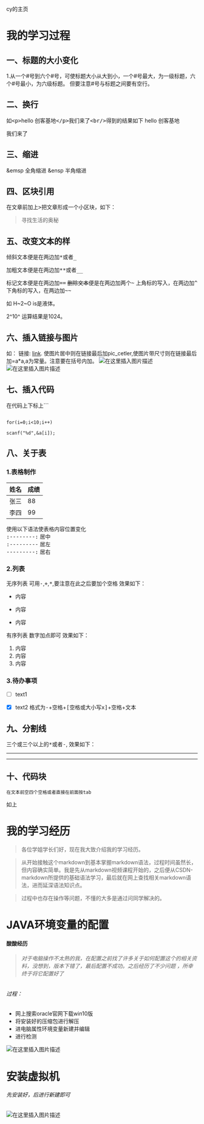 cy的主页

# 我的学习过程

## 一、标题的大小变化
1.从一个#号到六个#号，可使标题大小从大到小，一个#号最大，为一级标题，六个#号最小，为六级标题。
但要注意#号与标题之间要有空行。


## 二、换行
如<kbd>\<p></kbd>hello 创客基地<kbd>\</p></kbd>我们来了<kbd>\<br/></kbd>得到的结果如下
hello 创客基地</p> 我们来了<br>

## 三、缩进
&emsp 全角缩进
&ensp  半角缩进

## 四、区块引用
在文章前加上<kbd>></kbd>把文章形成一个小区块，如下：
> 寻找生活的奥秘

## 五、改变文本的样

倾斜文本便是在两边加<kbd>*</kbd>或者<kbd>_</kbd>

加粗文本便是在两边加<kbd>**</kbd>或者<kbd>__</kbd>

标记文本便是在两边加<kbd>==</kbd>
~~删除文本~~便是在两边加两个<kbd>~</kbd>
上角标的写入，在两边加<kbd>^</kbd>
下角标的写入，在两边加<kbd>~~</kbd>

如
H~2~O is是液体。

2^10^ 运算结果是1024。



## 六、插入链接与图片
如：
链接: [link](https://mp.csdn.net).
使图片居中则在链接最后加pic_cetler,使图片带尺寸则在链接最后加=a*a,a为常量。注意要在括号内加。
![在这里插入图片描述](https://img-blog.csdnimg.cn/20191124123618871.jpg?x-oss-process=image/watermark,type_ZmFuZ3poZW5naGVpdGk,shadow_10,text_aHR0cHM6Ly9ibG9nLmNzZG4ubmV0L3dlaXhpbl80NTkyMTQyNg==,size_16,color_FFFFFF,t_70)
 ![在这里插入图片描述](https://img-blog.csdnimg.cn/20191124123802768.jpg?x-oss-process=image/watermark,type_ZmFuZ3poZW5naGVpdGk,shadow_10,text_aHR0cHM6Ly9ibG9nLmNzZG4ubmV0L3dlaXhpbl80NTkyMTQyNg==,size_16,color_FFFFFF,t_70)  


## 七、插入代码

在代码上下标上```
```c++script

for(i=0;i<10;i++)

scanf("%d",&a[i]);
```

## 八、关于表
### 1.表格制作
姓名    | 成绩
-------- | -----
张三  | 88
李四  | 99
 
 
 使用以下语法使表格内容位置变化</br>
<kbd>:--------:</kbd>  居中</br>
<kbd>:---------</kbd>   居左</br>
<kbd>---------:</kbd>   居右

### 2.列表
无序列表
可用<kbd>-</kbd>,<kbd>+</kbd>,<kbd>*</kbd>,要注意在此之后要加个空格
效果如下：
+ 内容
- 内容
* 内容

有序列表
数字加点即可
效果如下：
1. 内容
2. 内容
3. 内容
### 3.待办事项
- [ ] text1
- [x] text2
格式为<kbd>-</kbd>+空格+<kbd>[空格或大小写x]</kbd>+空格+文本



## 九、分割线
三个或三个以上的<kbd>*</kbd>或者<kbd>-</kbd>,
效果如下：
***
---

## 十、代码块
    在文本前空四个空格或者直接在前面按tab
如上


# 我的学习经历

>各位学姐学长们好，现在我大致介绍我的学习经历。

>从开始接触这个markdown到基本掌握markdown语法，过程时间虽然长，但内容确实简单。我是先从markdown视频课程开始的，之后便从CSDN-markdown所提供的基础语法学习，最后就在网上查找相关markdown语法，进而延深语法知识点。

>过程中也存在操作等问题，不懂的大多是通过问同学解决的。
# JAVA环境变量的配置
#### 酸酸经历

>###### 对于电脑操作不太熟的我，在配置之前找了许多关于如何配置这个的相关资料，没想到，版本下错了，最后配置不成功。之后经历了不少问题 ，所幸终于将它配置好了
###### 过程：
+ 网上搜索oracle官网下载win10版
+ 将安装好的压缩包进行解压
+ 进电脑属性环境变量新建并编辑
+ 进行检测

![在这里插入图片描述](https://img-blog.csdnimg.cn/20191126182336998.PNG?x-oss-process=image/watermark,type_ZmFuZ3poZW5naGVpdGk,shadow_10,text_aHR0cHM6Ly9ibG9nLmNzZG4ubmV0L3dlaXhpbl80NTkyMTQyNg==,size_16,color_FFFFFF,t_70)
# 安装虚拟机
###### 先安装好，后进行新建即可
![在这里插入图片描述](https://img-blog.csdnimg.cn/20191126183609109.jpg?x-oss-process=image/watermark,type_ZmFuZ3poZW5naGVpdGk,shadow_10,text_aHR0cHM6Ly9ibG9nLmNzZG4ubmV0L3dlaXhpbl80NTkyMTQyNg==,size_16,color_FFFFFF,t_70)
